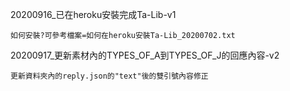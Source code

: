 20200916_已在heroku安裝完成Ta-Lib-v1

	如何安裝?可參考檔案=如何在heroku安裝Ta-Lib_20200702.txt
	
20200917_更新素材內的TYPES_OF_A到TYPES_OF_J的回應內容-v2

	更新資料夾內的reply.json的"text"後的雙引號內容修正
